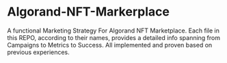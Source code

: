 # Algorand-NFT-Markerplace
A functional Marketing Strategy For Algorand NFT Marketplace. Each file in this REPO, according to their names, provides a detailed info spanning from Campaigns to Metrics to Success. All implemented and proven based on previous experiences.
